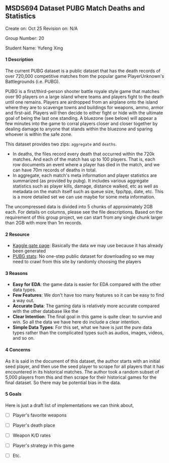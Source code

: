 ##  MSDS694 Dataset PUBG Match Deaths and Statistics

Create on: Oct 25                          Revision on: N/A

Group Number: 20

Student Name: Yufeng Xing

#### 1 Description

The current PUBG dataset is a public dataset that has the death records of over 720,000 competitive matches from the popular game PlayerUnknown's Battlegrounds (i.e. PUBG). 

PUBG is a first/third-person shooter battle royale style game that matches over 90 players on a large island where teams and players fight to the death until one remains. Players are airdropped from an airplane onto the island where they are to scavenge towns and buildings for weapons, ammo, armor and first-aid. Players will then decide to either fight or hide with the ultimate goal of being the last one standing. A bluezone (see below) will appear a few minutes into the game to corral players closer and closer together by dealing damage to anyone that stands within the bluezone and sparing whoever is within the safe zone.

This dataset provides two zips: `aggregate` and `deaths`.

- In deaths, the files record every death that occurred within the 720k matches. And each of the match has up to 100 players. That is, each row documents an event where a player has died in the match, and we can have 70m records of deaths in total.
- In aggregate, each match's meta information and player statistics are summarized (as provided by pubg). It includes various aggregate statistics such as player kills, damage, distance walked, etc as well as metadata on the match itself such as queue size, fpp/tpp, date, etc. This is a more detailed set we can use maybe for some meta information.

The uncompressed data is divided into 5 chunks of approximately 2GB each. For details on columns, please see the file descriptions. Based on the requirement of this group project, we can start from any single chunk larger than 2GB with more than 1m records.

#### 2 Resource

* [Kaggle gate page](https://www.kaggle.com/skihikingkevin/pubg-match-deaths): Basically the data we may use because it has already been generated
* [PUBG stats]([pubg.op.gg](http://pubg.op.gg/)): No one-step public dataset for downloading so we may need to crawl from this site by randomly choosing the players

#### 3 Reasons

* **Easy for EDA**: the game data is easier for EDA compared with the other data types. 
* **Few Features**: We don't have too many features so it can be easy to find a way out.
* **Accurate Data**: The gaming data is relatively more accurate compared with the other database like the 
* **Clear Intention**: The final goal in this game is quite clear: to survive and win. So all the data we have here do include a clear intention.
* **Simple Data Types**: For this set, what we have is just the pure data types rather than the complicated types such as audios, images, videos, and so on.

#### 4 Concerns

As it is said in the document of this dataset, the author starts with an initial seed player, and then use the seed player to scrape for all players that it has encountered in its historical matches. The author took a random subset of 5,000 players from this and then scrape for their historical games for the final dataset. So there may be potential bias in the data.

#### 5 Goals

Here is just a draft list of implementations we can think about,

- [ ] Player's favorite weapons
- [ ] Player's death place
- [ ] Weapon K/D rates
- [ ] Player's strategy in this game
- [ ] Etc.

